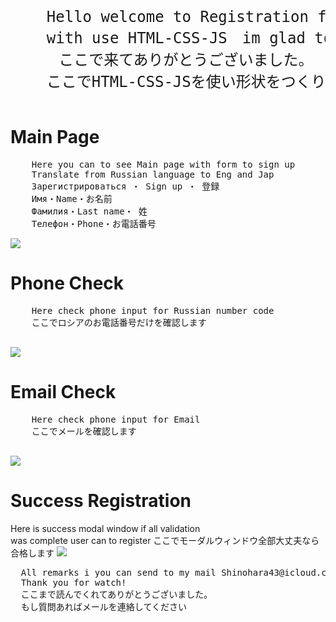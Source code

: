 <html>
  <header>
    <pre style="font-size:18pt;">
    Hello welcome to Registration form
    with use HTML-CSS-JS　im glad to see you!
    ここで来てありがとうございました。
    ここでHTML-CSS-JSを使い形状をつくりました。
</pre>
  </header>
<div style="">
<h1>Main Page</h1>
  <pre>
    Here you can to see Main page with form to sign up
    Translate from Russian language to Eng and Jap
    Зарегистрироваться ・ Sign up ・ 登録
    Имя・Name・お名前
    Фамилия・Last name・ 姓
    Телефон・Phone・お電話番号
</pre>
<img src="https://github.com/ShineBulate/HTML-CSS-JS-REGISTRATION-FORM/assets/89338809/f27d77d4-8097-4d63-ad27-dba7a11ba439/">
</div>
<div style="">
<h1>Phone Check</h1>
  <pre>
    Here check phone input for Russian number code
    ここでロシアのお電話番号だけを確認します
  </pre>
  <img src="https://github.com/ShineBulate/adaptive-design-without-Boostrap/assets/89338809/9d8f4ab2-ff07-40c0-b927-59b5711137b8/">
  <h1>Email Check</h1>
    <pre>
    Here check phone input for Email
    ここでメールを確認します
  </pre>
  <img src="https://github.com/ShineBulate/adaptive-design-without-Boostrap/assets/89338809/38426401-828e-49dd-88c4-5a397e9a7ec3/">
</div>
<div style="">
<h1>Success Registration</h1>
  Here is success modal window if all validation <br>
  was complete user can to register
  ここでモーダルウィンドウ全部大丈夫なら合格します
  <img src="https://github.com/ShineBulate/adaptive-design-without-Boostrap/assets/89338809/ea37084b-7ad8-4686-ba60-235748a8d8d3/">
</div>
<pre style="forn-size:16pt;">
  All remarks i you can send to my mail Shinohara43@icloud.com
  Thank you for watch!
  ここまで読んでくれてありがとうございました。
  もし質問あればメールを連絡してください
</pre>
</div>
</html>
